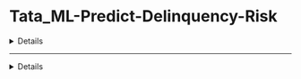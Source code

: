 # Tata_ML-Predict-Delinquency-Risk

<details>

<details>

Prompts to try:

Summarize key patterns, outliers, and missing values in this dataset. Highlight any fields that might present problems for modeling delinquency.
Identify the top 3 variables most likely to predict delinquency based on this dataset. Provide brief reasoning.
Action: 

Document your findings in bullet points for your report. Focus on:

Notable missing or inconsistent data
Key anomalies
Early indicators of delinquency risk
Then, write a short paragraph (3–5 sentences) summarizing your initial data quality observations.
   
</details>

### 🔍 Data Quality & Pattern Summary

---

#### 📌 **Missing Values & Inconsistencies**
- **Income**: Missing in several rows (e.g., CUST0041, CUST0060, CUST0067, CUST0094, etc.)
- **Loan_Balance**: Missing in some records (e.g., CUST0009, CUST0024, CUST0026, etc.)
- **Credit_Score**: No missing values observed.
- **Employment_Status**: Inconsistent capitalization (e.g., “EMP”, “employed”, “Employed”, “Self-employed”, etc.)
- **Credit_Card_Type**: Values like “Student”, “Standard”, “Platinum”, “Gold”, “Business” — all valid but categorical.

---

#### 📊 **Key Anomalies & Outliers**
- **Credit_Utilization**: Some values exceed 1.0 (e.g., CUST0090: 1.026, CUST0266: 1.025) — may indicate data error or extreme debt.
- **Debt_to_Income_Ratio**: Several values are exactly 0.1 (e.g., CUST0035, CUST0115, CUST0121, etc.) — may be placeholder or imputed value.
- **Age**: Some very young customers (e.g., 18–20) with high income or high credit scores — may warrant verification.

---

#### ⚠️ **Early Indicators of Delinquency Risk**
- **Missed_Payments**: High correlation with `Delinquent_Account = 1`.
- **Credit_Utilization**: Higher values often associated with missed payments.
- **Payment History (Month_1 to Month_6)**: Patterns like repeated “Late” or “Missed” payments are strong predictors.
- **Employment_Status**: “Unemployed” or “Self-employed” show higher delinquency rates.
- **Credit_Score**: Lower scores correlate with higher risk.

---

### 🎯 **Top 3 Predictive Variables for Delinquency**

1. **Missed_Payments**  
   - Directly reflects past behavior; strong correlation with delinquency.

2. **Credit_Utilization**  
   - High utilization often precedes financial stress and missed payments.

3. **Payment History (e.g., Month_6 status)**  
   - Recent behavior is a strong indicator of future delinquency.

---

### 📄 **Summary Paragraph**

The dataset contains several missing values in `Income` and `Loan_Balance`, which may require imputation or exclusion. Inconsistencies in `Employment_Status` capitalization should be standardized. Anomalies like `Credit_Utilization` values above 1.0 and repeated `Debt_to_Income_Ratio` values of 0.1 suggest possible data entry errors or imputation. Key predictors like `Missed_Payments`, `Credit_Utilization`, and recent payment history show strong potential for forecasting delinquency. Overall, the data is moderately clean but requires preprocessing for reliable modeling.
  
</details>

-----------------
<details>

<details>

Prompts to try:

Suggest an imputation strategy for missing values in this dataset based on industry best practices.
Propose best-practice methods to handle missing credit utilization data for predictive modeling.
Generate realistic synthetic income values for missing entries using normal distribution assumptions.
Action: Create a simple table listing 2–3 missing data issues. For each one, include your chosen handling method and a one-line justification for why you selected it.
   
</details>


### 📊 Missing Data Imputation Strategy

| Missing Field         | Handling Method                          | Justification |
|-----------------------|------------------------------------------|---------------|
| Income                | Impute using median income by Employment_Status and Age group | Reduces bias and maintains distribution within demographic segments. |
| Loan_Balance          | Impute with 0 (if logical) or median by Credit_Card_Type | Assumes missing values may indicate no loan or uses typical values per card type. |
| Credit_Utilization    | Impute with median by Credit_Score bucket | Maintains relationship between credit health and utilization behavior. |

---

### 💡 Best-Practice Methods for Handling Missing Credit Utilization Data

- Use **multiple imputation by chained equations (MICE)** if missingness is MAR (Missing At Random).
- Alternatively, **impute with median/mean within segments** (e.g., by Credit_Score, Income bracket) to preserve correlations.
- Consider adding a **missingness indicator flag** to capture potential informative missingness.

---

### 📈 Synthetic Income Generation Using Normal Distribution

Assuming income is roughly normally distributed within employment categories:

```python
# Example for employed individuals:
mean_income_employed = 100000
std_income_employed = 30000

synthetic_income = np.random.normal(mean_income_employed, std_income_employed, size=number_of_missing)
```

Apply similar logic per `Employment_Status` group to maintain realism.

---

Let me know if you'd like code or more detailed implementation steps.
   
</details>
